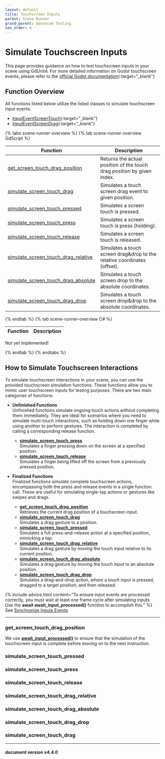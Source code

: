 ```yaml
---
layout: default
title: Touchscreen Inputs
parent: Scene Runner
grand_parent: Advanced Testing
nav_order: 4
---
```


# Simulate Touchscreen Inputs

This page provides guidance on how to test touchscreen inputs in your scene using GdUnit4.
For more detailed information on Godot touchscreen events, please refer to the [official Godot documentation](https://docs.godotengine.org/en/stable/tutorials/inputs/input_examples.html#touch-events){:target="_blank"}

## Function Overview

All functions listed below utilize the listed classes to simulate touchscreen input events.

* [InputEventScreenTouch](https://docs.godotengine.org/en/stable/classes/class_inputeventscreentouch.html#class-inputeventscreentouch){:target="_blank"}
* [InputEventScreenDrag](https://docs.godotengine.org/en/stable/classes/class_inputeventscreendrag.html){:target="_blank"}

{% tabs scene-runner-overview %}
{% tab scene-runner-overview GdScript %}

|Function|Description|
|---|---|
|[get_screen_touch_drag_position](#get_screen_touch_drag_position)| Returns the actual position of the touch drag position by given index. |
|[simulate_screen_touch_drag](#simulate_screen_touch_drag)| Simulates a touch screen drag event to given position. |
|[simulate_screen_touch_pressed](#simulate_screen_touch_pressed)| Simulates a screen touch is pressed. |
|[simulate_screen_touch_press](#simulate_screen_touch_press)|Simulates a screen touch is press (holding). |
|[simulate_screen_touch_release](#simulate_screen_touch_release)| Simulates a screen touch is released. |
|[simulate_screen_touch_drag_relative](#simulate_screen_touch_drag_relative)| Simulates a touch screen drag&drop to the relative coordinates (offset). |
|[simulate_screen_touch_drag_absolute](#simulate_screen_touch_drag_absolute)| Simulates a touch screen drop to the absolute coordinates. |
|[simulate_screen_touch_drag_drop](#simulate_screen_touch_drag_drop)| Simulates a touch screen drop&drop to the absolute coordinates. |

{% endtab %}
{% tab scene-runner-overview C# %}

|Function|Description|
|---|---|

Not yet implemented!

{% endtab %}
{% endtabs %}

## How to Simulate Touchscreen Interactions

To simulate touchscreen interactions in your scene, you can use the provided touchscreen simulation functions. These functions allow you to mimic user touchscreen inputs for testing purposes. There are two main categories of functions:

* **Unfinished Functions**<br>
    Unfinished functions simulate ongoing touch actions without completing them immediately. They are ideal for scenarios where you need to simulate multi-touch interactions, such as holding down one finger while using another to perform gestures. The interaction is completed by calling a corresponding release function.

  * **[simulate_screen_touch_press](#simulate_screen_touch_press)**<br>
    Simulates a finger pressing down on the screen at a specified position.<br>
  * **[simulate_screen_touch_release](#simulate_screen_touch_release)**<br>
    Simulates a finger being lifted off the screen from a previously pressed position.

* **Finalized Functions**<br>
    Finalized functions simulate complete touchscreen actions, encompassing both the press and release events in a single function call. These are useful for simulating single-tap actions or gestures like swipes and drags.

  * **[get_screen_touch_drag_position](#get_screen_touch_drag_position)**<br>
    Retrieves the current drag position of a touchscreen input.<br>
  * **[simulate_screen_touch_drag](#simulate_screen_touch_drag)**<br>
    Simulates a drag gesture to a position.<br>
  * **[simulate_screen_touch_pressed](#simulate_screen_touch_pressed)**<br>
    Simulates a full press-and-release action at a specified position, mimicking a tap.<br>
  * **[simulate_screen_touch_drag_relative](#simulate_screen_touch_drag_relative)**<br>
    Simulates a drag gesture by moving the touch input relative to its current position.<br>
  * **[simulate_screen_touch_drag_absolute](#simulate_screen_touch_drag_absolute)**<br>
    Simulates a drag gesture by moving the touch input to an absolute position.<br>
  * **[simulate_screen_touch_drag_drop](#simulate_screen_touch_drag_drop)**<br>
    Simulates a drag-and-drop action, where a touch input is pressed, dragged to a target position, and then released.
  
{% include advice.html
content="To ensure input events are processed correctly, you must wait at least one frame cycle after simulating inputs. Use the <b>await await_input_processed()</b> function to accomplish this."
%}
See [Synchronize Inputs Events](/gdUnit4/advanced_testing/scene_runner/sync_inputs/#synchronize-inputs-events)

---

### get_screen_touch_drag_position

We use **[await_input_processed()](/gdUnit4/advanced_testing/scene_runner/sync_inputs/#synchronize-inputs-events)** to ensure that the simulation of the touchscreen input is complete before moving on to the next instruction.

### simulate_screen_touch_pressed

### simulate_screen_touch_press

### simulate_screen_touch_release

### simulate_screen_touch_drag_relative

### simulate_screen_touch_drag_absolute

### simulate_screen_touch_drag_drop

### simulate_screen_touch_drag

---
<h4> document version v4.4.0 </h4>
